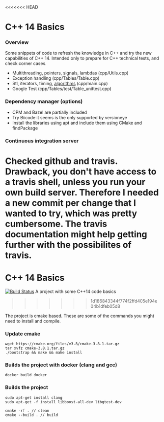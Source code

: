 <<<<<<< HEAD
# C++ 14 Basics

### Overview
Some snippets of code to refresh the knowledge in C++ and try the new capabilities of C++ 14. Intended only to prepare for C++ technical tests, and check corner cases.

- Multithreading, pointers, signals, lambdas (cpp/Utils.cpp) 
- Exception handling (cpp/Tables/Table.cpp)
- Stl, iterators, timing, [algorithms](http://en.cppreference.com/w/cpp/algorithm) (cpp/main.cpp) 
- Google Test (cpp/Tables/test/Table\_unittest.cpp)


### Dependency manager (options)
- CPM and Bazel are partially included 
- Try Biicode it seems is the only supported by versioneye
- Install the libraries using apt and include them using CMake and findPackage

### Continuous integration server
Checked github and travis. 
Drawback, you don't have access to a travis shell,
unless you run your own build server. Therefore I needed a new commit per change
that I wanted to try, which was pretty cumbersome. The travis documentation might
help getting further with the possibilites of travis.
=======
# C++ 14 Basics #
[![Build Status](https://travis-ci.org/martibayoalemany/cpp14-basics.svg?branch=master)](https://travis-ci.org/martibayoalemany/cpp14-basics)
A project with some C++14 code basics
>>>>>>> 1d186843344f774f2ffd405e194e04b1dfeb05d8

The project is cmake based. 
These are some of the commands you might need to install and compile.  


### Update cmake
```
wget https://cmake.org/files/v3.8/cmake-3.8.1.tar.gz
tar xvfz cmake-3.8.1.tar.gz
./bootstrap && make && make install
```

### Builds the project with docker (clang and gcc)
```
docker build docker
```

### Builds the project
```
sudo apt-get install clang
sudo apt-get -f install libboost-all-dev libgtest-dev

cmake -rf . // clean
cmake --build . // build 
